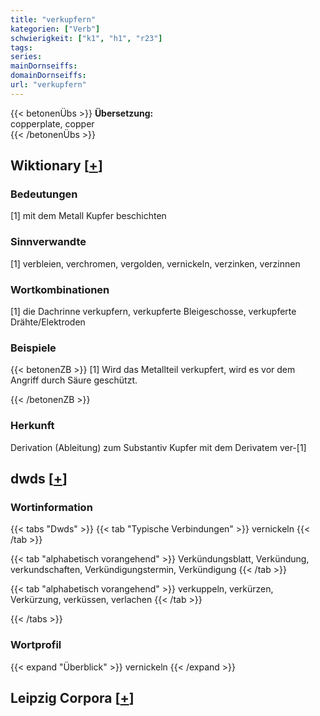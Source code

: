 ```yaml
---
title: "verkupfern"
kategorien: ["Verb"]
schwierigkeit: ["k1", "h1", "r23"]
tags:
series:
mainDornseiffs:
domainDornseiffs:
url: "verkupfern"
---
```


{{< betonenÜbs >}}
**Übersetzung:**  
copperplate, copper  
{{< /betonenÜbs >}}

## Wiktionary [[+](https://de.wiktionary.org/wiki/verkupfern)]

### Bedeutungen
[1] mit dem Metall Kupfer beschichten  

### Sinnverwandte
[1] verbleien, verchromen, vergolden, vernickeln, verzinken, verzinnen  

### Wortkombinationen
[1] die Dachrinne verkupfern, verkupferte Bleigeschosse, verkupferte Drähte/Elektroden  

### Beispiele
{{< betonenZB >}}
[1] Wird das Metallteil verkupfert, wird es vor dem Angriff durch Säure geschützt.  

{{< /betonenZB >}}
### Herkunft
Derivation (Ableitung) zum Substantiv Kupfer mit dem Derivatem ver-[1]  



## dwds [[+](https://www.dwds.de/wb/verkupfern)]

### Wortinformation
{{< tabs "Dwds" >}}
{{< tab "Typische Verbindungen" >}}
vernickeln
{{< /tab >}}

{{< tab "alphabetisch vorangehend" >}}
Verkündungsblatt, Verkündung, verkundschaften, Verkündigungstermin, Verkündigung
{{< /tab >}}

{{< tab "alphabetisch vorangehend" >}}
verkuppeln, verkürzen, Verkürzung, verküssen, verlachen
{{< /tab >}}

{{< /tabs >}}

### Wortprofil
{{< expand "Überblick" >}} vernickeln {{< /expand >}}

## Leipzig Corpora [[+](https://corpora.uni-leipzig.de/en/res?word=verkupfern&corpusId=deu_newscrawl-public_2018)]

